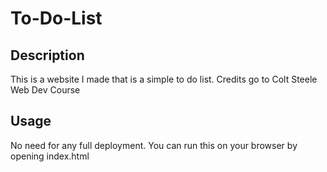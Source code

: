 # To-Do-List
## Description
This is a website I made that is a simple to do list. Credits go to Colt Steele Web Dev Course

## Usage
No need for any full deployment.
You can run this on your browser by opening index.html

